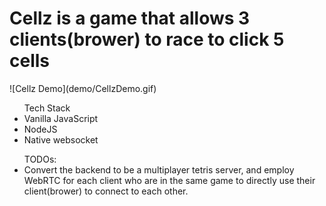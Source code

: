 <h1> Cellz is a game that allows 3 clients(brower) to race to click 5 cells</h1>
![Cellz Demo](demo/CellzDemo.gif)
<ul>
    Tech Stack
    <li> Vanilla JavaScript</li>
    <li> NodeJS </li>
    <li> Native websocket </li>
</ul>

<ul>
    TODOs:
    <li> Convert the backend to be a multiplayer tetris server, and employ WebRTC for each client who are in the same game to directly use their client(brower) to connect to each other.</li>
</ul>

